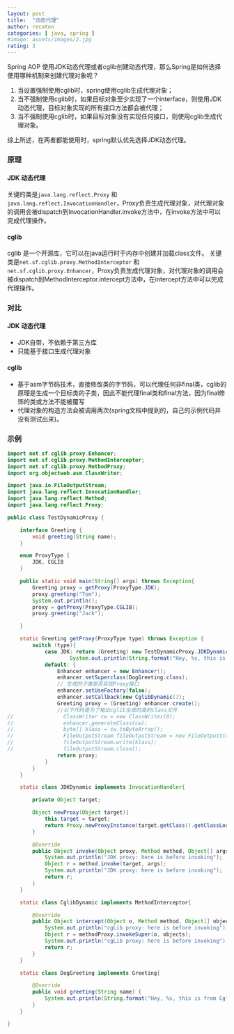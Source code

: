 ```yaml
---
layout: post
title:  "动态代理"
author: recaton
categories: [ java, spring ]
#image: assets/images/2.jpg
rating: 3
---
```


Spring AOP 使用JDK动态代理或者cglib创建动态代理，那么Spring是如何选择使用哪种机制来创建代理对象呢？
1. 当设置强制使用cglib时，spring使用cglib生成代理对象；
2. 当不强制使用cglib时，如果目标对象至少实现了一个interface，则使用JDK动态代理，目标对象实现的所有接口方法都会被代理；
3. 当不强制使用cglib时，如果目标对象没有实现任何接口，则使用cglib生成代理对象。

综上所述，在两者都能使用时，spring默认优先选择JDK动态代理。
### 原理

#### JDK 动态代理

关键的类是```java.lang.reflect.Proxy``` 和 ```java.lang.reflect.InvocationHandler```，Proxy负责生成代理对象，对代理对象的调用会被dispatch到InvocationHandler.invoke方法中，在invoke方法中可以完成代理操作。

#### cglib
cglib 是一个开源库，它可以在java运行时于内存中创建并加载class文件。
关键类是```net.sf.cglib.proxy.MethodInterceptor``` 和 ```net.sf.cglib.proxy.Enhancer```，Proxy负责生成代理对象，对代理对象的调用会被dispatch到MethodInterceptor.intercept方法中，在intercept方法中可以完成代理操作。
### 对比

#### JDK 动态代理
* JDK自带，不依赖于第三方库
* 只能基于接口生成代理对象

#### cglib
* 基于asm字节码技术，直接修改类的字节码，可以代理任何非final类，cglib的原理是生成一个目标类的子类，因此不能代理final类和final方法，因为final修饰的类或方法不能被覆写
* 代理对象的构造方法会被调用两次(spring文档中提到的，自己的示例代码并没有测试出来)。

### 示例
```java
import net.sf.cglib.proxy.Enhancer;
import net.sf.cglib.proxy.MethodInterceptor;
import net.sf.cglib.proxy.MethodProxy;
import org.objectweb.asm.ClassWriter;

import java.io.FileOutputStream;
import java.lang.reflect.InvocationHandler;
import java.lang.reflect.Method;
import java.lang.reflect.Proxy;

public class TestDynamicProxy {

    interface Greeting {
        void greeting(String name);
    }

    enum ProxyType {
        JDK, CGLIB
    }

    public static void main(String[] args) throws Exception{
        Greeting proxy = getProxy(ProxyType.JDK);
        proxy.greeting("Tom");
        System.out.println();
        proxy = getProxy(ProxyType.CGLIB);
        proxy.greeting("Jack");

    }

    static Greeting getProxy(ProxyType type) throws Exception {
        switch (type){
            case JDK: return (Greeting) new TestDynamicProxy.JDKDynamic().newProxy((Greeting) name ->
                    System.out.println(String.format("Hey, %s, this is from JDK dynamic proxy", name)));
            default: {
                Enhancer enhancer = new Enhancer();
                enhancer.setSuperclass(DogGreeting.class);
                // 生成的子类是否实现Proxy接口
                enhancer.setUseFactory(false);
                enhancer.setCallback(new CglibDynamic());
                Greeting proxy = (Greeting) enhancer.create();
                //以下代码是为了输出cglib生成的类的class文件
//                ClassWriter cw = new ClassWriter(0);
//                enhancer.generateClass(cw);
//                byte[] klass = cw.toByteArray();
//                FileOutputStream fileOutputStream = new FileOutputStream(proxy.getClass().getName()+".class");
//                fileOutputStream.write(klass);
//                fileOutputStream.close();
                return proxy;
            }
        }
    }

    static class JDKDynamic implements InvocationHandler{

        private Object target;

        Object newProxy(Object target){
            this.target = target;
            return Proxy.newProxyInstance(target.getClass().getClassLoader(), target.getClass().getInterfaces(), this);
        }

        @Override
        public Object invoke(Object proxy, Method method, Object[] args) throws Throwable {
            System.out.println("JDK proxy: here is before invoking");
            Object r = method.invoke(target, args);
            System.out.println("JDK proxy: here is before invoking");
            return r;
        }
    }

    static class CglibDynamic implements MethodInterceptor{

        @Override
        public Object intercept(Object o, Method method, Object[] objects, MethodProxy methodProxy) throws Throwable {
            System.out.println("cgLib proxy: here is before invoking");
            Object r = methodProxy.invokeSuper(o, objects);
            System.out.println("cgLib proxy: here is before invoking");
            return r;
        }
    }

    static class DogGreeting implements Greeting{

        @Override
        public void greeting(String name) {
            System.out.println(String.format("Hey, %s, this is from Cglib dynamic proxy" , name));
        }
    }

}

```

